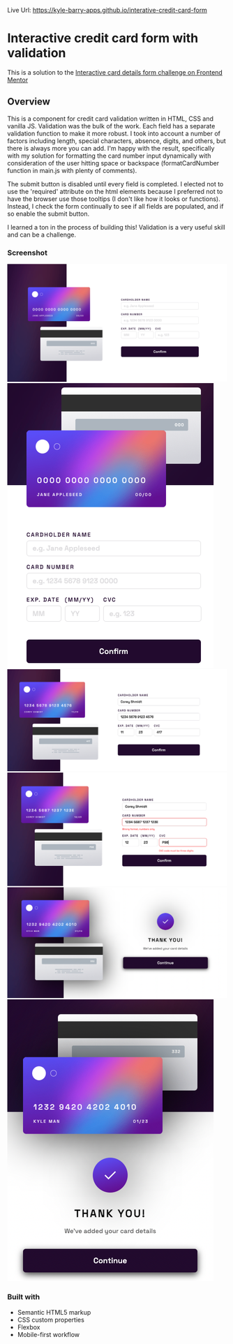 Live Url: https://kyle-barry-apps.github.io/interative-credit-card-form

# Interactive credit card form with validation

This is a solution to the [Interactive card details form challenge on Frontend Mentor](https://www.frontendmentor.io/challenges/interactive-card-details-form-XpS8cKZDWw)

## Overview

This is a component for credit card validation written in HTML, CSS and vanilla JS. Validation was the bulk of the work. Each field has a separate validation function to make it more robust. I took into account a number of factors including length, special characters, absence, digits, and others, but there is always more you can add. I'm happy with the result, specifically with my solution for formatting the card number input dynamically with consideration of the user hitting space or backspace (formatCardNumber function in main.js with plenty of comments).

The submit button is disabled until every field is completed. I elected not to use the 'required' attribute on the html elements because I preferred not to have the browser use those tooltips (I don't like how it looks or functions). Instead, I check the form continually to see if all fields are populated, and if so enable the submit button.

I learned a ton in the process of building this! Validation is a very useful skill and can be a challenge.

### Screenshot

![](./screenshots/desktop-view.png)
![](./screenshots/mobile-view.png)
![](./screenshots/completed-form-no-errors.png)
![](./screenshots/completed-form-with-errors.png)
![](./screenshots/complete-state-desktop.png)
![](./screenshots/complete-state-mobile.png)

### Built with

- Semantic HTML5 markup
- CSS custom properties
- Flexbox
- Mobile-first workflow
